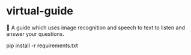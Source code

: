 # virtual-guide
🤖 A guide which uses image recognition and speech to text to listen and answer your questions.


pip install -r requirements.txt
